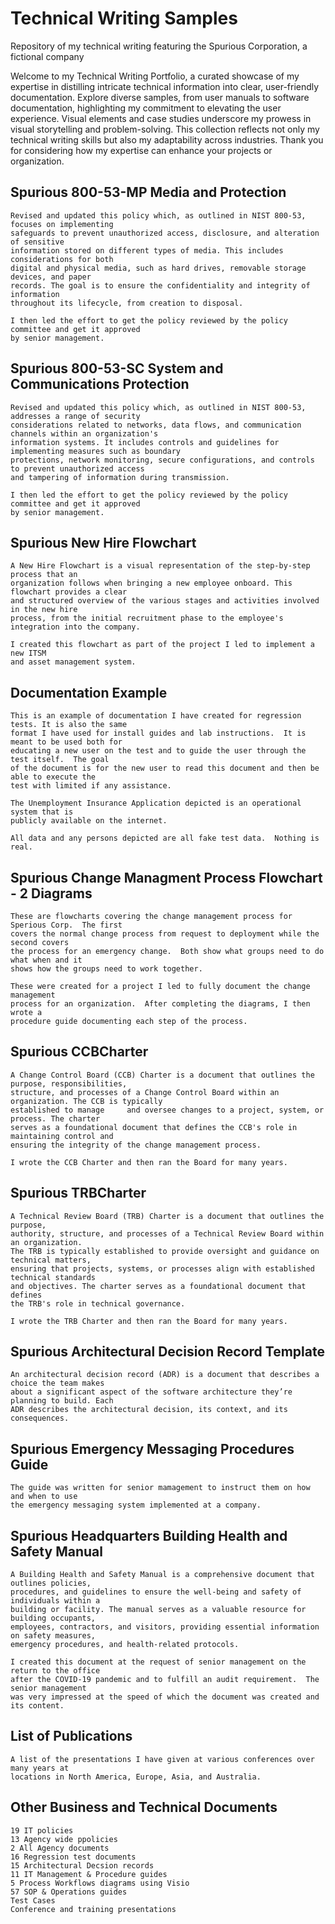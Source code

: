 # Technical Writing Samples
Repository of my technical writing featuring the Spurious Corporation, a fictional company

Welcome to my Technical Writing Portfolio, a curated showcase of my expertise in distilling intricate technical information into clear, user-friendly documentation. Explore diverse samples, from user manuals to software documentation, highlighting my commitment to elevating the user experience. Visual elements and case studies underscore my prowess in visual storytelling and problem-solving. This collection reflects not only my technical writing skills but also my adaptability across industries. Thank you for considering how my expertise can enhance your projects or organization.

## Spurious 800-53-MP Media and Protection
    Revised and updated this policy which, as outlined in NIST 800-53, focuses on implementing 
    safeguards to prevent unauthorized access, disclosure, and alteration of sensitive 
    information stored on different types of media. This includes considerations for both 
    digital and physical media, such as hard drives, removable storage devices, and paper 
    records. The goal is to ensure the confidentiality and integrity of information 
    throughout its lifecycle, from creation to disposal.
    
    I then led the effort to get the policy reviewed by the policy committee and get it approved 
    by senior management.  

## Spurious 800-53-SC System and Communications Protection
    Revised and updated this policy which, as outlined in NIST 800-53, addresses a range of security 
    considerations related to networks, data flows, and communication channels within an organization's 
    information systems. It includes controls and guidelines for implementing measures such as boundary 
    protections, network monitoring, secure configurations, and controls to prevent unauthorized access 
    and tampering of information during transmission.
    
    I then led the effort to get the policy reviewed by the policy committee and get it approved 
    by senior management.  
    
## Spurious New Hire Flowchart
    A New Hire Flowchart is a visual representation of the step-by-step process that an 
    organization follows when bringing a new employee onboard. This flowchart provides a clear 
    and structured overview of the various stages and activities involved in the new hire 
    process, from the initial recruitment phase to the employee's integration into the company.
    
    I created this flowchart as part of the project I led to implement a new ITSM 
    and asset management system. 
    
## Documentation Example 
    This is an example of documentation I have created for regression tests. It is also the same 
    format I have used for install guides and lab instructions.  It is meant to be used both for 
    educating a new user on the test and to guide the user through the test itself.  The goal 
    of the document is for the new user to read this document and then be able to execute the 
    test with limited if any assistance. 

    The Unemployment Insurance Application depicted is an operational system that is 
    publicly available on the internet.  

    All data and any persons depicted are all fake test data.  Nothing is real.

## Spurious Change Managment Process Flowchart - 2 Diagrams
    These are flowcharts covering the change management process for Sperious Corp.  The first 
    covers the normal change process from request to deployment while the second covers 
    the process for an emergency change.  Both show what groups need to do what when and it 
    shows how the groups need to work together. 

    These were created for a project I led to fully document the change management 
    process for an organization.  After completing the diagrams, I then wrote a 
    procedure guide documenting each step of the process. 
   
## Spurious CCBCharter
    A Change Control Board (CCB) Charter is a document that outlines the purpose, responsibilities, 
    structure, and processes of a Change Control Board within an organization. The CCB is typically 
    established to manage     and oversee changes to a project, system, or process. The charter 
    serves as a foundational document that defines the CCB's role in maintaining control and 
    ensuring the integrity of the change management process.
    
    I wrote the CCB Charter and then ran the Board for many years. 

## Spurious TRBCharter
    A Technical Review Board (TRB) Charter is a document that outlines the purpose, 
    authority, structure, and processes of a Technical Review Board within an organization. 
    The TRB is typically established to provide oversight and guidance on technical matters, 
    ensuring that projects, systems, or processes align with established technical standards 
    and objectives. The charter serves as a foundational document that defines 
    the TRB's role in technical governance.
    
    I wrote the TRB Charter and then ran the Board for many years. 
    
## Spurious Architectural Decision Record Template 
    An architectural decision record (ADR) is a document that describes a choice the team makes
    about a significant aspect of the software architecture they’re planning to build. Each 
    ADR describes the architectural decision, its context, and its consequences.

## Spurious Emergency Messaging Procedures Guide
    The guide was written for senior mamagement to instruct them on how and when to use 
    the emergency messaging system implemented at a company. 

## Spurious Headquarters Building Health and Safety Manual
    A Building Health and Safety Manual is a comprehensive document that outlines policies, 
    procedures, and guidelines to ensure the well-being and safety of individuals within a 
    building or facility. The manual serves as a valuable resource for building occupants, 
    employees, contractors, and visitors, providing essential information on safety measures, 
    emergency procedures, and health-related protocols.
    
    I created this document at the request of senior management on the return to the office 
    after the COVID-19 pandemic and to fulfill an audit requirement.  The senior management 
    was very impressed at the speed of which the document was created and its content. 

## List of Publications
    A list of the presentations I have given at various conferences over many years at 
    locations in North America, Europe, Asia, and Australia.   
    
## Other Business and Technical Documents 
    19 IT policies 
    13 Agency wide ppolicies 
    2 All Agency documents 
    16 Regression test documents 
    15 Architectural Decsion records 
    11 IT Management & Procedure guides 
    5 Process Workflows diagrams using Visio
    57 SOP & Operations guides 
    Test Cases
    Conference and training presentations 



